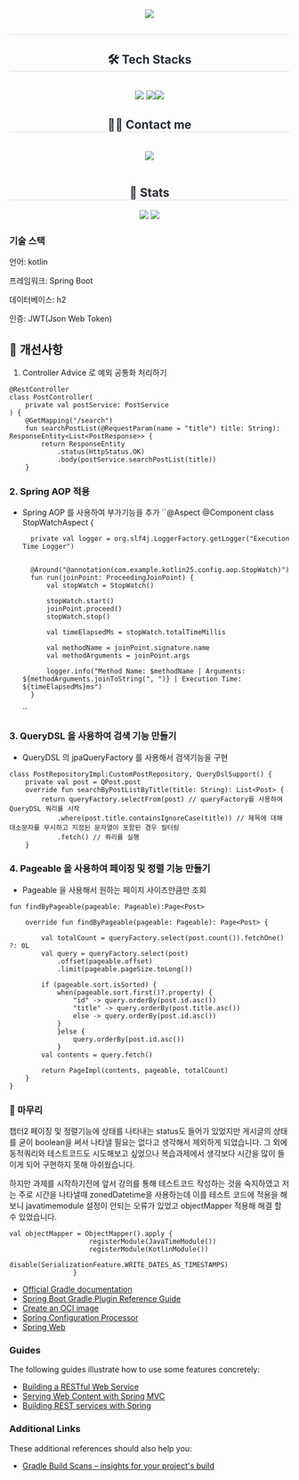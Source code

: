 <div align= "center">
    <img src="https://capsule-render.vercel.app/api?type=waving&color=gradient&height=180&text=주특기%20플러스 개선과제%20&animation=fadeIn&fontColor=000000&fontSize=60" />
    </div>
    <div align= "center"> 
    <h2 style="border-bottom: 1px solid #d8dee4; color: #282d33;">  </h2>  
    <div style="font-weight: 700; font-size: 15px; text-align: center; color: #282d33;">  </div> 
    </div>
    <div align= "center">
    <h2 style="border-bottom: 1px solid #d8dee4; color: #282d33;"> 🛠️ Tech Stacks </h2> <br> 
    <div style="margin: 0 auto; text-align: center;" align= "center"> <img src="https://img.shields.io/badge/Spring-6DB33F?style=for-the-badge&logo=Spring&logoColor=white">
          <img src="https://img.shields.io/badge/Spring Boot-6DB33F?style=for-the-badge&logo=Spring Boot&logoColor=white"><img src="https://img.shields.io/badge/kotlin-7F52FF?style=for-the-badge&logo=기술스택아이콘&logoColor=white">
          </div>
    </div>
    <div align= "center">
    <h2 style="border-bottom: 1px solid #d8dee4; color: #282d33;"> 🧑‍💻 Contact me </h2> <br> 
    <div align= "center"> <a href=https://valar01.tistory.com/> <img src="https://img.shields.io/badge/Tistory-000000?style=for-the-badge&logo=Tistory&logoColor=white&link=https://valar01.tistory.com/"> </a>
          </div>  <br> 
    <div align= "center">  </div> 
    </div>
    <div align= "center"> 
    <h2 style="border-bottom: 1px solid #d8dee4; color: #282d33;"> 🏅 Stats </h2> <div align= "center"> <img src="https://github-readme-stats.vercel.app/api?username=hysup&custom_title=hysup's Github Stat&bg_color=180,000000,&title_color=000000&text_color=000000"
        /> <img src="https://github-readme-stats.vercel.app/api/top-langs/?username=hysup&layout=compact&bg_color=180,000000,&title_color=000000&text_color=000000"
           /> </div> 
    </div>


### 기술 스택
언어: kotlin

프레임워크: Spring Boot

데이터베이스: h2

인증: JWT(Json Web Token)



## 🚀 개선사항 
1. Controller Advice 로 예외 공통화 처리하기
````@RequestMapping("/api/v1/posts")
@RestController
class PostController(
    private val postService: PostService
) {
    @GetMapping("/search")
    fun searchPostList(@RequestParam(name = "title") title: String): ResponseEntity<List<PostResponse>> {
        return ResponseEntity
            .status(HttpStatus.OK)
            .body(postService.searchPostList(title))
    }
````

### 2. Spring AOP 적용

- Spring AOP 를 사용하여 부가기능을 추가
``@Aspect
  @Component
  class StopWatchAspect {

        private val logger = org.slf4j.LoggerFactory.getLogger("Execution Time Logger")


        @Around("@annotation(com.example.kotlin25.config.aop.StopWatch)")
        fun run(joinPoint: ProceedingJoinPoint) {
            val stopWatch = StopWatch()

            stopWatch.start()
            joinPoint.proceed()
            stopWatch.stop()

            val timeElapsedMs = stopWatch.totalTimeMillis

            val methodName = joinPoint.signature.name
            val methodArguments = joinPoint.args

            logger.info("Method Name: $methodName | Arguments: ${methodArguments.joinToString(", ")} | Execution Time: ${timeElapsedMs}ms")
        }
  ``
### 3. QueryDSL 을 사용하여 검색 기능 만들기

- QueryDSL 의 jpaQueryFactory 를 사용해서 검색기능을 구현 
````@Repository
class PostRepositoryImpl:CustomPostRepository, QueryDslSupport() {
    private val post = QPost.post
    override fun searchByPostListByTitle(title: String): List<Post> {
        return queryFactory.selectFrom(post) // queryFactory를 사용하여 QueryDSL 쿼리를 시작
            .where(post.title.containsIgnoreCase(title)) // 제목에 대해 대소문자를 무시하고 지정된 문자열이 포함된 경우 필터링
            .fetch() // 쿼리를 실행
    }
````

### 4. Pageable 을 사용하여 페이징 및 정렬 기능 만들기

- Pageable 을 사용해서 원하는 페이지 사이즈만큼만 조회
````
fun findByPageable(pageable: Pageable):Page<Post>
````

````
    override fun findByPageable(pageable: Pageable): Page<Post> {

        val totalCount = queryFactory.select(post.count()).fetchOne() ?: 0L
        val query = queryFactory.select(post)
            .offset(pageable.offset)
            .limit(pageable.pageSize.toLong())

        if (pageable.sort.isSorted) {
            when(pageable.sort.first()?.property) {
                "id" -> query.orderBy(post.id.asc())
                "title" -> query.orderBy(post.title.asc())
                else -> query.orderBy(post.id.asc())
            }
            }else {
                query.orderBy(post.id.asc())
            }
        val contents = query.fetch()

        return PageImpl(contents, pageable, totalCount)
    }
}
````

### 🙏 마무리
챕터2 페이징 및 정렬기능에 상태를 나타내는 status도 들어가 있었지만 게시글의 상태를 굳이 boolean을 써서 나타낼 필요는 없다고 생각해서 제외하게 되었습니다. 
그 외에 동적쿼리와 테스트코드도 시도해보고 싶었으나 복습과제에서 생각보다 시간을 많이 들이게 되어 구현하지 못해 아쉬웠습니다. 

하지만 과제를 시작하기전에 앞서 강의를 통해 테스트코드 작성하는 것을 숙지하였고 저는 주로 시간을 나타낼때 zonedDatetime을 사용하는데 이를 테스트 코드에 적용을 해보니 javatimemodule 설정이 안되는 오류가 있었고 objectMapper 적용해 해결 할 수 있었습니다. 

````
val objectMapper = ObjectMapper().apply {
                    registerModule(JavaTimeModule())
                    registerModule(KotlinModule()) 
                    disable(SerializationFeature.WRITE_DATES_AS_TIMESTAMPS)
                }
````











* [Official Gradle documentation](https://docs.gradle.org)
* [Spring Boot Gradle Plugin Reference Guide](https://docs.spring.io/spring-boot/docs/3.3.0/gradle-plugin/reference/html/)
* [Create an OCI image](https://docs.spring.io/spring-boot/docs/3.3.0/gradle-plugin/reference/html/#build-image)
* [Spring Configuration Processor](https://docs.spring.io/spring-boot/docs/3.3.0/reference/htmlsingle/index.html#appendix.configuration-metadata.annotation-processor)
* [Spring Web](https://docs.spring.io/spring-boot/docs/3.3.0/reference/htmlsingle/index.html#web)

### Guides

The following guides illustrate how to use some features concretely:

* [Building a RESTful Web Service](https://spring.io/guides/gs/rest-service/)
* [Serving Web Content with Spring MVC](https://spring.io/guides/gs/serving-web-content/)
* [Building REST services with Spring](https://spring.io/guides/tutorials/rest/)

### Additional Links

These additional references should also help you:

* [Gradle Build Scans – insights for your project's build](https://scans.gradle.com#gradle)

